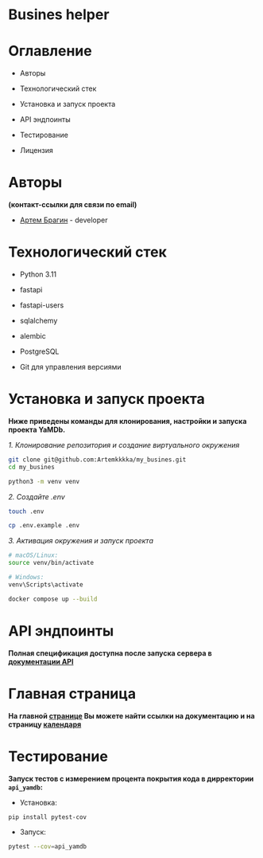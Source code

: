 # **Busines helper**

# Оглавление

- Авторы

- Технологический стек

- Установка и запуск проекта

- API эндпоинты

- Тестирование

- Лицензия

# Авторы
**(контакт-ссылки для связи по email)**

- [Артем Брагин](mailto:bragin15bragin@yandex.ru) - developer  

# Технологический стек

- Python 3.11

- fastapi

- fastapi-users

- sqlalchemy

- alembic

- PostgreSQL

- Git для управления версиями

# Установка и запуск проекта
**Ниже приведены команды для клонирования,
настройки и запуска проекта YaMDb.**

*1. Клонирование репозитория и создание виртуального окружения*
```bash
git clone git@github.com:Artemkkkka/my_busines.git
cd my_busines

python3 -m venv venv
```
*2. Создайте .env*
```bash
touch .env
```
```bash
cp .env.example .env
```

*3. Активация окружения и запуск проекта*
```bash
# macOS/Linux:
source venv/bin/activate
```
```bash
# Windows:
venv\Scripts\activate
```
```bash
docker compose up --build
```

# API эндпоинты
**Полная спецификация доступна после запуска сервера в [документации API](http://127.0.0.1:8000/docs)**

# Главная страница
**На главной [странице](http://127.0.0.1:8000/) Вы можете найти ссылки на документацию и на страницу [календаря](http://127.0.0.1:8000/calendar)**

# Тестирование

**Запуск тестов с измерением процента покрытия кода в дирректории `api_yamdb`:**
- Установка:
```bash
pip install pytest-cov
```
- Запуск:
```bash
pytest --cov=api_yamdb
```

